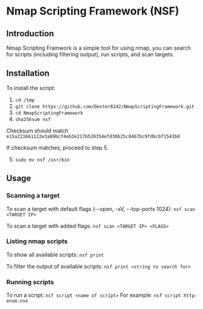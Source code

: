 # Nmap Scripting Framework (NSF)
## Introduction
Nmap Scripting Framwork is a simple tool for using nmap, you can search for scripts (including filtering output), run scripts, and scan targets.

## Installation 
To install the script:
1. `cd /tmp`
2. `git clone https://github.com/Dexter8242/NmapScriptingFramework.git`
3. `cd NmapScriptingFramework`
4. `sha256sum nsf`

Checksum should match `e15a221661122e3a89bcf4eb3e217b520354efd30b25c8467bc9fdbcbf1541b8`

If checksum matches, proceed to step 5.

5. `sudo mv nsf /usr/bin`

## Usage
### Scanning a target
To scan a target with default flags (--open, -sV, --top-ports 1024):
`nsf scan <TARGET IP>`

To scan a target with added flags:
`nsf scan <TARGET IP> <FLAGS>`

### Listing nmap scripts 
To show all available scripts:
`nsf print`

To filter the output of available scripts:
`nsf print <string to search for>`

### Running scripts
To run a script:
`nsf script <name of script>`
For example:
`nsf script http-enum.nse`
